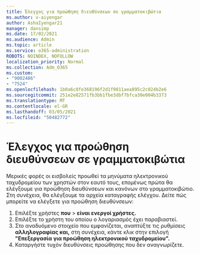 ```yaml
---
title: Έλεγχος για προώθηση διευθύνσεων σε γραμματοκιβώτια
ms.author: v-aiyengar
author: AshaIyengar21
manager: dansimp
ms.date: 17/02/2021
ms.audience: Admin
ms.topic: article
ms.service: o365-administration
ROBOTS: NOINDEX, NOFOLLOW
localization_priority: Normal
ms.collection: Adm_O365
ms.custom:
- "9002486"
- "7524"
ms.openlocfilehash: 1b0a6c8fe368196f2d1f9811aea895c2c024b2e6
ms.sourcegitcommit: 251e2e82571fb3bb1fbe3dbf7bfca30e004b3373
ms.translationtype: MT
ms.contentlocale: el-GR
ms.lasthandoff: 03/05/2021
ms.locfileid: "50482772"
---
```

# <a name="check-for-forwarding-addresses-on-mailboxes"></a>Έλεγχος για προώθηση διευθύνσεων σε γραμματοκιβώτια

Μερικές φορές οι εισβολείς προωθεί τα μηνύματα ηλεκτρονικού ταχυδρομείου των χρηστών στον εαυτό τους, επομένως πρώτα θα ελέγξουμε για προώθηση διευθύνσεων και κανόνων στο γραμματοκιβώτιο. Στη συνέχεια, θα ελέγξουμε τα αρχεία καταγραφής ελέγχου. Δείτε πώς μπορείτε να ελέγξετε για προώθηση διευθύνσεων:

1. Επιλέξτε χρήστες **που**  >  **είναι ενεργοί χρήστες.**
1. Επιλέξτε το χρήστη του οποίου ο λογαριασμός έχει παραβιαστεί.
1. Στο αναδυόμενο στοιχείο που εμφανίζεται, αναπτύξτε τις ρυθμίσεις **αλληλογραφίας και,** στη συνέχεια, κάντε κλικ στην επιλογή **"Επεξεργασία** **για προώθηση ηλεκτρονικού ταχυδρομείου".**
1. Καταργήστε τυχόν διευθύνσεις προώθησης που δεν αναγνωρίζετε.